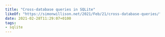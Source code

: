 ```yaml
---
title: "Cross-database queries in SQLite"
likeOf: "https://simonwillison.net/2021/Feb/21/cross-database-queries/"
date: 2021-02-28T11:29:07+0100
tags:
- sqlite
---
```

